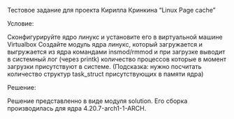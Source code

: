Тестовое задание для проекта Кирилла Кринкина “Linux Page cache”

Условие: 

Сконфигурируйте ядро линукс и установите его в виртуальной машине Virtualbox
Создайте модуль ядра линукс, который загружается и выгружается из ядра командами insmod/rmmod и при загрузке выводит в системный лог (через printk) количество процессов которые в момент загрузки присутствуют в системе. (Подсказка: нужно посчитать количество структур task_struct присутствующих в памяти ядра)


Решение:

Решение представленно в виде модуля solution. Его сборка производилась для ядра 4.20.7-arch1-1-ARCH.
